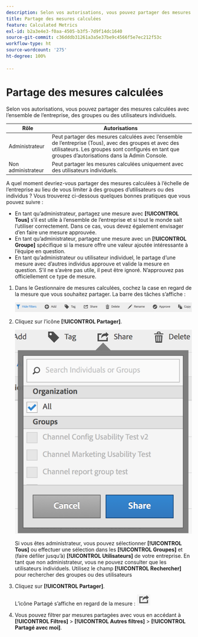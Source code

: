 ```yaml
---
description: Selon vos autorisations, vous pouvez partager des mesures calculées avec l’ensemble de l’entreprise, des groupes ou des utilisateurs individuels.
title: Partage des mesures calculées
feature: Calculated Metrics
exl-id: b2a3e4e3-f0aa-4505-b3f5-7d9f14dc1640
source-git-commit: c36dddb31261a3a5e37be9c4566f5e7ec212f53c
workflow-type: ht
source-wordcount: '275'
ht-degree: 100%

---
```


# Partage des mesures calculées

Selon vos autorisations, vous pouvez partager des mesures calculées avec l’ensemble de l’entreprise, des groupes ou des utilisateurs individuels.

| Rôle | Autorisations |
|---|---|
| Administrateur | Peut partager des mesures calculées avec l’ensemble de l’entreprise (Tous), avec des groupes et avec des utilisateurs. Les groupes sont configurés en tant que groupes d’autorisations dans la Admin Console. |
| Non administrateur | Peut partager les mesures calculées uniquement avec des utilisateurs individuels. |

A quel moment devriez-vous partager des mesures calculées à l’échelle de l’entreprise au lieu de vous limiter à des groupes d’utilisateurs ou des individus ? Vous trouverez ci-dessous quelques bonnes pratiques que vous pouvez suivre :

* En tant qu’administrateur, partagez une mesure avec **[!UICONTROL Tous]** s’il est utile à l’ensemble de l’entreprise et si tout le monde sait l’utiliser correctement. Dans ce cas, vous devez également envisager d’en faire une mesure approuvée.
* En tant qu’administrateur, partagez une mesure avec un **[!UICONTROL Groupe]** spécifique si la mesure offre une valeur ajoutée intéressante à l’équipe en question.
* En tant qu’administrateur ou utilisateur individuel, le partage d’une mesure avec d’autres individus approuve et valide la mesure en question. S’il ne s’avère pas utile, il peut être ignoré. N’approuvez pas officiellement ce type de mesure.

1. Dans le Gestionnaire de mesures calculées, cochez la case en regard de la mesure que vous souhaitez partager. La barre des tâches s’affiche :

   ![](assets/cm_task_bar.png)

1. Cliquez sur l’icône **[!UICONTROL Partager]**.

   ![](assets/cm_share.png)

   Si vous êtes administrateur, vous pouvez sélectionner **[!UICONTROL Tous]** ou effectuer une sélection dans les **[!UICONTROL Groupes]** et (faire défiler jusqu’à) **[!UICONTROL Utilisateurs]** de votre entreprise. En tant que non administrateur, vous ne pouvez consulter que les utilisateurs individuels. Utilisez le champ **[!UICONTROL Rechercher]** pour rechercher des groupes ou des utilisateurs

1. Cliquez sur **[!UICONTROL Partager]**.

   L’icône Partagé s’affiche en regard de la mesure : ![](assets/share_icon.png)

1. Vous pouvez filtrer par mesures partagées avec vous en accédant à **[!UICONTROL Filtres]** > **[!UICONTROL Autres filtres]** > **[!UICONTROL Partagé avec moi]**.
